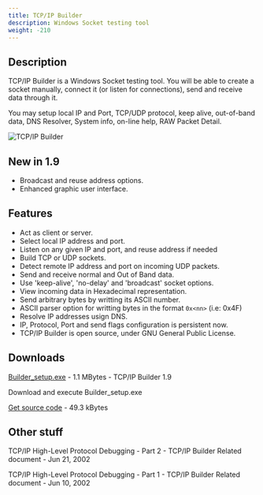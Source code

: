 ```yaml
---
title: TCP/IP Builder
description: Windows Socket testing tool
weight: -210
---
```


## Description
TCP/IP Builder is a Windows Socket testing tool.
You will be able to create a socket manually, connect it (or listen for connections), send and receive data through it.

You may setup local IP and Port, TCP/UDP protocol, keep alive, out-of-band data, DNS Resolver, System info, on-line help, RAW Packet Detail.

![TCP/IP Builder](/images/legacy/builder.png)

## New in 1.9
* Broadcast and reuse address options.
* Enhanced graphic user interface.

## Features
* Act as client or server.
* Select local IP address and port.
* Listen on any given IP and port, and reuse address if needed
* Build TCP or UDP sockets.
* Detect remote IP address and port on incoming UDP packets.
* Send and receive normal and Out of Band data.
* Use 'keep-alive', 'no-delay' and 'broadcast' socket options.
* View incoming data in Hexadecimal representation.
* Send arbitrary bytes by writting its ASCII number.
* ASCII parser option for writting bytes in the format `0x<nn>` (i.e: 0x4F)
* Resolve IP addresses usign DNS.
* IP, Protocol, Port and send flags configuration is persistent now.
* TCP/IP Builder is open source, under GNU General Public License.

## Downloads
[Builder_setup.exe](/downloads/legacy/builder/Builder_setup.exe) - 1.1 MBytes - TCP/IP Builder 1.9

Download and execute Builder_setup.exe

[Get source code](/downloads/legacy/builder/Builder.7z) - 49.3 kBytes

## Other stuff

TCP/IP High-Level Protocol Debugging - Part 2 - TCP/IP Builder Related document - Jun 21, 2002

TCP/IP High-Level Protocol Debugging - Part 1 - TCP/IP Builder Related document - Jun 10, 2002